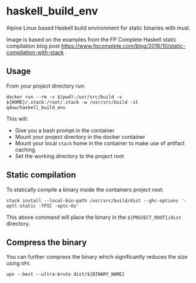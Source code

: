 # haskell_build_env
Alpine Linux based Haskell build environment for static binaries with musl.

Image is based on the examples from the FP Complete Haskell static compilation blog post
https://www.fpcomplete.com/blog/2016/10/static-compilation-with-stack .

## Usage
From your project directory run:

```
docker run --rm -v $(pwd):/usr/src/build -v ${HOME}/.stack:/root/.stack -w /usr/src/build -it q4uw/haskell_build_env
```

This will:
* Give you a bash prompt in the container
* Mount your project directory in the docker container
* Mount your local `stack` home in the container to make use of artifact caching
* Set the working directory to the project root

## Static compilation

To statically compile a binary inside the containers project root:

```
stack install --local-bin-path /usr/src/build/dist --ghc-options '-optl-static -fPIC -optc-Os'
```

This above command will place the binary in the `${PROJECT_ROOT}/dist` directory.

## Compress the binary
You can further compress the binary which significantly reduces the size using `UPX`.

```
upx --best --ultra-brute dist/${BINARY_NAME}
```

